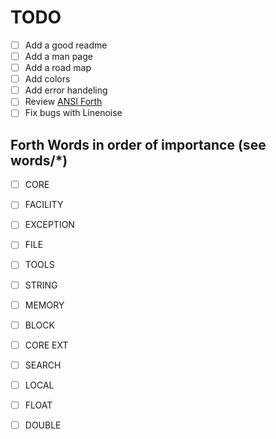 TODO
====
- [ ] Add a good readme
- [ ] Add a man page
- [ ] Add a road map
- [ ] Add colors
- [ ] Add error handeling
- [ ] Review [ANSI Forth](https://www.taygeta.com/forth/dpansf.html)
- [ ] Fix bugs with Linenoise

## Forth Words in order of importance (see words/*)
- [ ] CORE
- [ ] FACILITY
- [ ] EXCEPTION 
- [ ] FILE
- [ ] TOOLS
- [ ] STRING
- [ ] MEMORY
- [ ] BLOCK
- [ ] CORE EXT
- [ ] SEARCH
- [ ] LOCAL
- [ ] FLOAT
- [ ] DOUBLE


